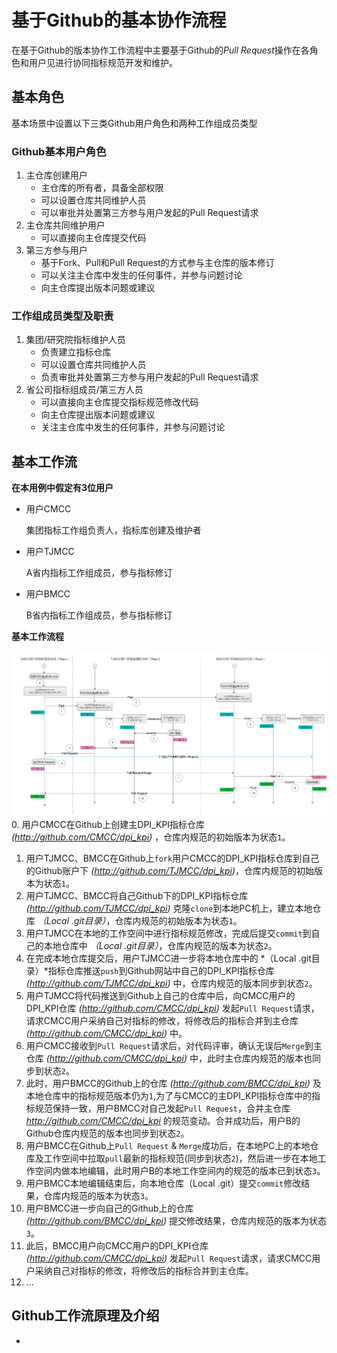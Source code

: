 # 基于Github的基本协作流程

在基于Github的版本协作工作流程中主要基于Github的*Pull Request*操作在各角色和用户见进行协同指标规范开发和维护。

## 基本角色
基本场景中设置以下三类Github用户角色和两种工作组成员类型
### Github基本用户角色
1. 主仓库创建用户
    * 主仓库的所有者，具备全部权限
    * 可以设置仓库共同维护人员
    * 可以审批并处置第三方参与用户发起的Pull Request请求
2. 主仓库共同维护用户
    * 可以直接向主仓库提交代码
3. 第三方参与用户
    * 基于Fork、Pull和Pull Request的方式参与主仓库的版本修订
    * 可以关注主仓库中发生的任何事件，并参与问题讨论
    * 向主仓库提出版本问题或建议
### 工作组成员类型及职责
1. 集团/研究院指标维护人员
    * 负责建立指标仓库
    * 可以设置仓库共同维护人员
    * 负责审批并处置第三方参与用户发起的Pull Request请求
2. 省公司指标组成员/第三方人员
    * 可以直接向主仓库提交指标规范修改代码
    * 向主仓库提出版本问题或建议
    * 关注主仓库中发生的任何事件，并参与问题讨论
    
## 基本工作流

**在本用例中假定有3位用户** 

* 用户CMCC

    集团指标工作组负责人，指标库创建及维护者

* 用户TJMCC

    A省内指标工作组成员，参与指标修订
    
* 用户BMCC

    B省内指标工作组成员，参与指标修订
    
**基本工作流程** 
 
![基本工作流程](../imgs/image_workflow_pull_merge.png)
0. 用户CMCC在Github上创建主DPI_KPI指标仓库 *(http://github.com/CMCC/dpi_kpi)* ，仓库内规范的初始版本为状态`1`。
1. 用户TJMCC、BMCC在Github上`fork`用户CMCC的DPI_KPI指标仓库到自己的Github账户下 *(http://github.com/TJMCC/dpi_kpi)*，仓库内规范的初始版本为状态`1`。
2. 用户TJMCC、BMCC将自己Github下的DPI_KPI指标仓库 *(http://github.com/TJMCC/dpi_kpi)* 克隆`clone`到本地PC机上，建立本地仓库 *（Local .git目录）*，仓库内规范的初始版本为状态`1`。
3. 用户TJMCC在本地的工作空间中进行指标规范修改，完成后提交`commit`到自己的本地仓库中 *（Local .git目录）*，仓库内规范的版本为状态`2`。
4. 在完成本地仓库提交后，用户TJMCC进一步将本地仓库中的 *（Local .git目录）*指标仓库推送`push`到Github网站中自己的DPI_KPI指标仓库 *(http://github.com/TJMCC/dpi_kpi)* 中，仓库内规范的版本同步到状态`2`。
5. 用户TJMCC将代码推送到Github上自己的仓库中后，向CMCC用户的DPI_KPI仓库 *(http://github.com/CMCC/dpi_kpi)* 发起`Pull Request`请求，请求CMCC用户采纳自己对指标的修改，将修改后的指标合并到主仓库  *(http://github.com/CMCC/dpi_kpi)* 中。
6. 用户CMCC接收到`Pull Request`请求后，对代码评审，确认无误后`Merge`到主仓库 *(http://github.com/CMCC/dpi_kpi)* 中，此时主仓库内规范的版本也同步到状态`2`。
7. 此时，用户BMCC的Github上的仓库 *(http://github.com/BMCC/dpi_kpi)* 及本地仓库中的指标规范版本仍为`1`,为了与CMCC的主DPI_KPI指标仓库中的指标规范保持一致，用户BMCC对自己发起`Pull Request`，合并主仓库 *http://github.com/CMCC/dpi_kpi* 的规范变动。合并成功后，用户B的Github仓库内规范的版本也同步到状态`2`。
8. 用户BMCC在Github上`Pull Request` & `Merge`成功后，在本地PC上的本地仓库及工作空间中拉取`pull`最新的指标规范(同步到状态`2`)，然后进一步在本地工作空间内做本地编辑，此时用户B的本地工作空间内的规范的版本已到状态`3`。
9. 用户BMCC本地编辑结束后，向本地仓库（Local .git）提交`commit`修改结果，仓库内规范的版本为状态`3`。
10. 用户BMCC进一步向自己的Github上的仓库 *(http://github.com/BMCC/dpi_kpi)* 提交修改结果，仓库内规范的版本为状态`3`。
11. 此后，BMCC用户向CMCC用户的DPI_KPI仓库 *(http://github.com/CMCC/dpi_kpi)* 发起`Pull Request`请求，请求CMCC用户采纳自己对指标的修改，将修改后的指标合并到主仓库。
12. ...

## Github工作流原理及介绍
- 
